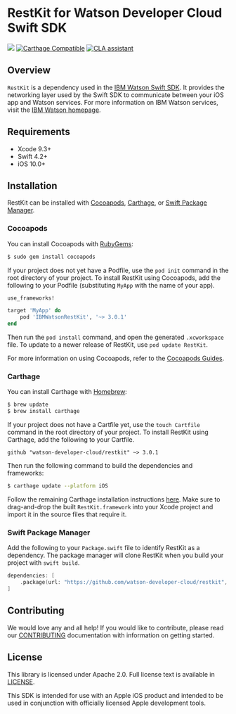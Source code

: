 # RestKit for Watson Developer Cloud Swift SDK

![](https://img.shields.io/badge/platform-iOS,%20Linux-blue.svg?style=flat)
[![Carthage Compatible](https://img.shields.io/badge/Carthage-compatible-4BC51D.svg?style=flat)](https://github.com/Carthage/Carthage)
[![CLA assistant](https://cla-assistant.io/readme/badge/watson-developer-cloud/restkit)](https://cla-assistant.io/watson-developer-cloud/restkit)



## Overview

`RestKit` is a dependency used in the [IBM Watson Swift SDK](https://github.com/watson-developer-cloud/swift-sdk).
It provides the networking layer used by the Swift SDK to communicate between your iOS app and Watson services.
For more information on IBM Watson services, visit the [IBM Watson homepage](https://www.ibm.com/watson/).



## Requirements

- Xcode 9.3+
- Swift 4.2+
- iOS 10.0+



## Installation

RestKit can be installed with [Cocoapods](http://cocoapods.org/), [Carthage](https://github.com/Carthage/Carthage), or [Swift Package Manager](https://swift.org/package-manager/).

### Cocoapods

You can install Cocoapods with [RubyGems](https://rubygems.org/):

```bash
$ sudo gem install cocoapods
```

If your project does not yet have a Podfile, use the `pod init` command in the root directory of your project. To install RestKit using Cocoapods, add the following to your Podfile (substituting `MyApp` with the name of your app). 

```ruby
use_frameworks!

target 'MyApp' do
    pod 'IBMWatsonRestKit', '~> 3.0.1'
end
```

Then run the `pod install` command, and open the generated `.xcworkspace` file. To update to a newer release of RestKit, use `pod update RestKit`.

For more information on using Cocoapods, refer to the [Cocoapods Guides](https://guides.cocoapods.org/using/index.html).

### Carthage

You can install Carthage with [Homebrew](http://brew.sh/):

```bash
$ brew update
$ brew install carthage
```

If your project does not have a Cartfile yet, use the `touch Cartfile` command in the root directory of your project. To install RestKit using Carthage, add the following to your Cartfile. 

```
github "watson-developer-cloud/restkit" ~> 3.0.1
```

Then run the following command to build the dependencies and frameworks:

```bash
$ carthage update --platform iOS
```

Follow the remaining Carthage installation instructions [here](https://github.com/Carthage/Carthage#getting-started). Make sure to drag-and-drop the built `RestKit.framework` into your Xcode project and import it in the source files that require it.

### Swift Package Manager

Add the following to your `Package.swift` file to identify RestKit as a dependency. The package manager will clone RestKit when you build your project with `swift build`.

```swift
dependencies: [
    .package(url: "https://github.com/watson-developer-cloud/restkit", from: "3.0.1")
]
```



## Contributing

We would love any and all help! If you would like to contribute, please read our [CONTRIBUTING](https://github.com/watson-developer-cloud/restkit/blob/master/.github/CONTRIBUTING.md) documentation with information on getting started.



## License

This library is licensed under Apache 2.0. Full license text is
available in [LICENSE](https://github.com/watson-developer-cloud/restkit/blob/master/LICENSE).

This SDK is intended for use with an Apple iOS product and intended to be used in conjunction with officially licensed Apple development tools.
